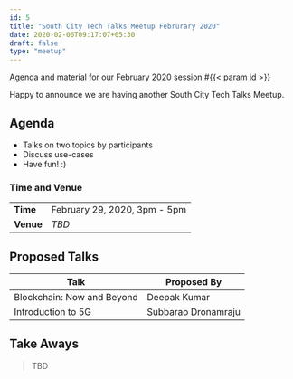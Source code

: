 ```yaml
---
id: 5
title: "South City Tech Talks Meetup Februrary 2020"
date: 2020-02-06T09:17:07+05:30
draft: false
type: "meetup"
---
```


Agenda and material for our February 2020 session #{{< param id >}}

Happy to announce we are having another South City Tech Talks Meetup.

<!--more-->

## Agenda

* Talks on two topics by participants
* Discuss use-cases
* Have fun! :)

### Time and Venue

|           |                              |
| --------- | ---------------------------- |
| **Time**  | February 29, 2020, 3pm - 5pm |
| **Venue** | *TBD*                        |

## Proposed Talks

| Talk                       | Proposed By         |
| -------------------------- | ------------------- |
| Blockchain: Now and Beyond | Deepak Kumar        |
| Introduction to 5G         | Subbarao Dronamraju |

## Take Aways

> TBD